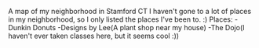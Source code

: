 A map of my neighborhood in Stamford CT
I haven't gone to a lot of places in my neighborhood, so I only listed the places I've been to. :)
   Places:
   -Dunkin Donuts
   -Designs by Lee(A plant shop near my house)
   -The Dojo(I haven't ever taken classes here, but it seems cool :))